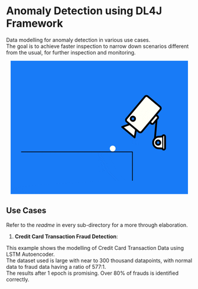 # Anomaly Detection using DL4J Framework

Data modelling for anomaly detection in various use cases.  
The goal is to achieve faster inspection to narrow down scenarios different from the usual, for further inspection and monitoring.

<p align="center">
  <img src="metadata/gif/cctv.gif">
</p>

## Use Cases 

Refer to the *readme* in every sub-directory for a more through elaboration. 

1. **Credit Card Transaction Fraud Detection**:  

This example shows the modelling of Credit Card Transaction Data using LSTM Autoencoder.  
The dataset used is large with near to 300 thousand datapoints, with normal data to fraud data having a ratio of 577:1.  
The results after 1 epoch is promising. Over 80% of frauds is identified correctly. 
